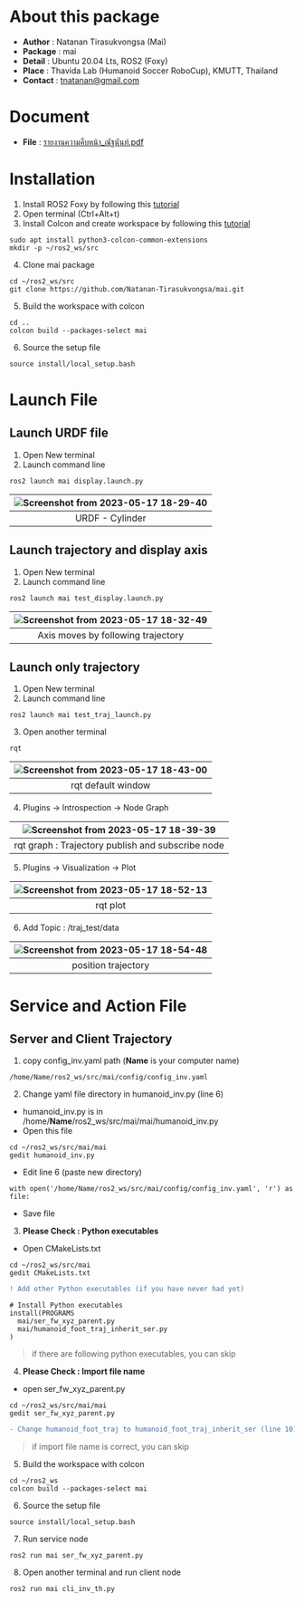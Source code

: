 # About this package
* **Author** : Natanan Tirasukvongsa (Mai)
* **Package** : mai
* **Detail** : Ubuntu 20.04 Lts, ROS2 (Foxy)
* **Place** : Thavida Lab (Humanoid Soccer RoboCup), KMUTT, Thailand
* **Contact** : tnatanan@gmail.com

# Document
* **File** : [รายงานความคืบหน้า_ณัฐนันท์.pdf](https://github.com/Natanan-Tirasukvongsa/mai/files/11497313/_.pdf)

# Installation
1. Install ROS2 Foxy by following this [tutorial](https://docs.ros.org/en/foxy/Installation.html)
2. Open terminal (Ctrl+Alt+t)
3. Install Colcon and create workspace by following this [tutorial](https://docs.ros.org/en/foxy/Tutorials/Beginner-Client-Libraries/Colcon-Tutorial.html)
```
sudo apt install python3-colcon-common-extensions
mkdir -p ~/ros2_ws/src
```
4. Clone mai package
```
cd ~/ros2_ws/src
git clone https://github.com/Natanan-Tirasukvongsa/mai.git 
```
5. Build the workspace with colcon
```
cd ..
colcon build --packages-select mai
```
6. Source the setup file
```
source install/local_setup.bash
```

# Launch File
## Launch URDF file
1. Open New terminal
2. Launch command line 
```
ros2 launch mai display.launch.py
```

| ![Screenshot from 2023-05-17 18-29-40](https://github.com/Natanan-Tirasukvongsa/mai/assets/78638430/951df0da-461f-4135-9c1b-5da69374ba81) | 
|  :---: | 
| URDF - Cylinder  | 

## Launch trajectory and display axis 
1. Open New terminal
2. Launch command line  
```
ros2 launch mai test_display.launch.py 
```
|![Screenshot from 2023-05-17 18-32-49](https://github.com/Natanan-Tirasukvongsa/mai/assets/78638430/d3b1557d-4e8d-4ce4-9a72-e6d7f9f3925c) | 
|  :---: | 
| Axis moves by following trajectory  | 

## Launch only trajectory
1. Open New terminal
2. Launch command line  
```
ros2 launch mai test_traj_launch.py 
```
3. Open another terminal
```
rqt
```
|![Screenshot from 2023-05-17 18-43-00](https://github.com/Natanan-Tirasukvongsa/mai/assets/78638430/f7f921f2-68af-4d4e-9d64-cd9b22261ecc)| 
|  :---: | 
| rqt default window  | 

4. Plugins -> Introspection -> Node Graph

|![Screenshot from 2023-05-17 18-39-39](https://github.com/Natanan-Tirasukvongsa/mai/assets/78638430/ac6c72d1-4a30-4bb6-840f-8d2801c0782d)| 
|  :---: | 
| rqt graph : Trajectory publish and subscribe node| 

5. Plugins -> Visualization -> Plot

|![Screenshot from 2023-05-17 18-52-13](https://github.com/Natanan-Tirasukvongsa/mai/assets/78638430/a375923f-0579-4c17-a558-b9efd885bfb3)| 
|  :---: | 
| rqt plot| 

6. Add Topic : /traj_test/data

|![Screenshot from 2023-05-17 18-54-48](https://github.com/Natanan-Tirasukvongsa/mai/assets/78638430/2d841e79-61cf-4a51-992c-3ce8eb089eb8)| 
|  :---: | 
| position trajectory| 

# Service and Action File
## Server and Client Trajectory
1. copy config_inv.yaml path (**Name** is your computer name)

```
/home/Name/ros2_ws/src/mai/config/config_inv.yaml
```

2. Change yaml file directory in humanoid_inv.py (line 6)
- humanoid_inv.py is in /home/**Name**/ros2_ws/src/mai/mai/humanoid_inv.py 
- Open this file 
```
cd ~/ros2_ws/src/mai/mai
gedit humanoid_inv.py
```
- Edit line 6 (paste new directory)
```
with open('/home/Name/ros2_ws/src/mai/config/config_inv.yaml', 'r') as file:
```
- Save file

3. **Please Check : Python executables**
- Open CMakeLists.txt
```
cd ~/ros2_ws/src/mai
gedit CMakeLists.txt
```
```diff
! Add other Python executables (if you have never had yet) 
```
```
# Install Python executables
install(PROGRAMS 
  mai/ser_fw_xyz_parent.py
  mai/humanoid_foot_traj_inherit_ser.py 
) 
```
> if there are following python executables, you can skip

4. **Please Check : Import file name** 
- open ser_fw_xyz_parent.py 
```
cd ~/ros2_ws/src/mai/mai
gedit ser_fw_xyz_parent.py 
```
```diff
- Change humanoid_foot_traj to humanoid_foot_traj_inherit_ser (line 10)
```
> if import file name is correct, you can skip

5. Build the workspace with colcon
```
cd ~/ros2_ws
colcon build --packages-select mai
```
6. Source the setup file
```
source install/local_setup.bash
```
7. Run service node
```
ros2 run mai ser_fw_xyz_parent.py 
```
8. Open another terminal and run client node
```
ros2 run mai cli_inv_th.py 
```
